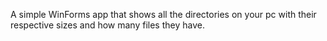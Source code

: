 A simple WinForms app that shows all the directories on your pc with their respective sizes and how many files they have.
